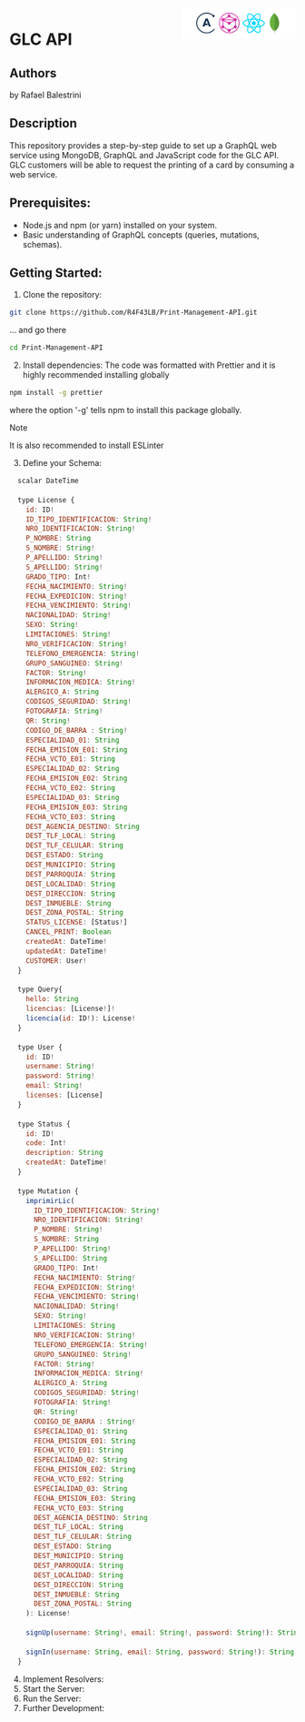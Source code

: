 <img src="cover.png" width="200" align="right" />

# GLC API
Authors
-------

 by Rafael Balestrini

Description
-----------

This repository provides a step-by-step guide to set up a GraphQL web service using MongoDB, GraphQL and JavaScript code for the GLC API. GLC customers will be able to request the printing of a card by consuming a web service.

## Prerequisites:
* Node.js and npm (or yarn) installed on your system. 
* Basic understanding of GraphQL concepts (queries, mutations, schemas).

## Getting Started:
1. Clone the repository:
```bash
git clone https://github.com/R4F43LB/Print-Management-API.git
```
... and go there
```bash
cd Print-Management-API
```
2. Install dependencies:
The code was formatted with Prettier and it is highly recommended installing globally
```bash
npm install -g prettier
```
where the option '-g' tells npm to install this package globally.
> [!NOTE]
> It is also recommended to install ESLinter

3. Define your Schema:
```javascript
  scalar DateTime
  
  type License {
    id: ID!
    ID_TIPO_IDENTIFICACION: String!
    NRO_IDENTIFICACION: String!
    P_NOMBRE: String
    S_NOMBRE: String!
    P_APELLIDO: String!
    S_APELLIDO: String!
    GRADO_TIPO: Int!
    FECHA_NACIMIENTO: String!
    FECHA_EXPEDICION: String!
    FECHA_VENCIMIENTO: String!
    NACIONALIDAD: String!
    SEXO: String!
    LIMITACIONES: String!
    NRO_VERIFICACION: String!
    TELEFONO_EMERGENCIA: String!
    GRUPO_SANGUINEO: String!
    FACTOR: String!
    INFORMACION_MEDICA: String!
    ALERGICO_A: String
    CODIGOS_SEGURIDAD: String!
    FOTOGRAFIA: String!
    QR: String!
    CODIGO_DE_BARRA : String!
    ESPECIALIDAD_01: String
    FECHA_EMISION_E01: String
    FECHA_VCTO_E01: String
    ESPECIALIDAD_02: String
    FECHA_EMISION_E02: String
    FECHA_VCTO_E02: String
    ESPECIALIDAD_03: String
    FECHA_EMISION_E03: String
    FECHA_VCTO_E03: String
    DEST_AGENCIA_DESTINO: String
    DEST_TLF_LOCAL: String
    DEST_TLF_CELULAR: String
    DEST_ESTADO: String
    DEST_MUNICIPIO: String
    DEST_PARROQUIA: String
    DEST_LOCALIDAD: String
    DEST_DIRECCION: String
    DEST_INMUEBLE: String
    DEST_ZONA_POSTAL: String
    STATUS_LICENSE: [Status!]
    CANCEL_PRINT: Boolean
    createdAt: DateTime!
    updatedAt: DateTime!
    CUSTOMER: User!
  }

  type Query{
    hello: String
    licencias: [License!]!
    licencia(id: ID!): License!
  }

  type User {
    id: ID!
    username: String!
    password: String!
    email: String!
    licenses: [License]
  }
  
  type Status {
    id: ID!
    code: Int!
    description: String
    createdAt: DateTime!
  }

  type Mutation {
    imprimirLic(
      ID_TIPO_IDENTIFICACION: String!
      NRO_IDENTIFICACION: String!
      P_NOMBRE: String!
      S_NOMBRE: String
      P_APELLIDO: String!
      S_APELLIDO: String
      GRADO_TIPO: Int!
      FECHA_NACIMIENTO: String!
      FECHA_EXPEDICION: String!
      FECHA_VENCIMIENTO: String!
      NACIONALIDAD: String!
      SEXO: String!
      LIMITACIONES: String
      NRO_VERIFICACION: String!
      TELEFONO_EMERGENCIA: String!
      GRUPO_SANGUINEO: String!
      FACTOR: String!
      INFORMACION_MEDICA: String!
      ALERGICO_A: String
      CODIGOS_SEGURIDAD: String!
      FOTOGRAFIA: String!
      QR: String!
      CODIGO_DE_BARRA : String!
      ESPECIALIDAD_01: String
      FECHA_EMISION_E01: String
      FECHA_VCTO_E01: String
      ESPECIALIDAD_02: String
      FECHA_EMISION_E02: String
      FECHA_VCTO_E02: String
      ESPECIALIDAD_03: String
      FECHA_EMISION_E03: String
      FECHA_VCTO_E03: String
      DEST_AGENCIA_DESTINO: String
      DEST_TLF_LOCAL: String
      DEST_TLF_CELULAR: String
      DEST_ESTADO: String
      DEST_MUNICIPIO: String
      DEST_PARROQUIA: String
      DEST_LOCALIDAD: String
      DEST_DIRECCION: String
      DEST_INMUEBLE: String
      DEST_ZONA_POSTAL: String
    ): License!

    signUp(username: String!, email: String!, password: String!): String!

    signIn(username: String, email: String, password: String!): String!
  }

```
4. Implement Resolvers:
5. Start the Server:
6. Run the Server:
7. Further Development: 
